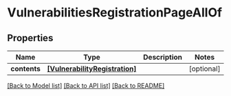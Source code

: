 # VulnerabilitiesRegistrationPageAllOf


## Properties
Name | Type | Description | Notes
------------ | ------------- | ------------- | -------------
**contents** | [**[VulnerabilityRegistration]**](VulnerabilityRegistration.md) |  | [optional] 

[[Back to Model list]](../README.md#documentation-for-models) [[Back to API list]](../README.md#documentation-for-api-endpoints) [[Back to README]](../README.md)


